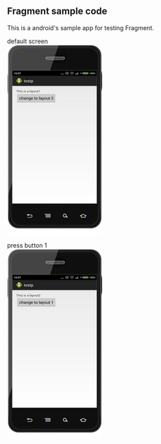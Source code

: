 Fragment sample code
-----------------------------------
This is a android's sample app for testing Fragment.

default screen  <br />
![github](https://github.com/DeanHuangTW/AndroidFragmenttest/blob/test2/layout1.png "github")

 press button 1 <br />
 ![github](https://github.com/DeanHuangTW/AndroidFragmenttest/blob/test2/layout2.png "github")

